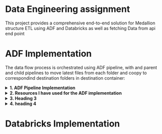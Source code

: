 # Data Engineering assignment
This project provides a comprehensive end-to-end solution for Medallion structure ETL using ADF and Databricks as well as fetching Data from api end point




# ADF Implementation

The data flow process is orchestrated using ADF pipeline, with and parent and child pipelines to move latest files from each folder and coopy to correspondind destination folders in destination container:

<details>
  <summary><strong>1. ADF Pipeline Implementation</strong></summary>
  
  ### Creating Parent Pipeline
  ![Creating Parent Pipeline](https://raw.githubusercontent.com/shamsaravaiah/DE-assignment-implementation/main/ADF%20implementation/Screenshots/parent%20pipeline.png)
  In the parent pipeline, I iterate over the sales-view-devtst container to get the metadata at the container level, which will result in the folders [customer, product, sales store] as child items that will be passed into the execute pipeline activity which runs the child pipeline. 
  
  ### Creating Child Pipeline
  ![Creating Child Pipeline](https://raw.githubusercontent.com/shamsaravaiah/DE-assignment-implementation/main/ADF%20implementation/Screenshots/child%20pipeline.png)
  The child pipeline takes the current item in the forEach activity and passes it into the pipeline level parameter that I have configured for the child Pipeline. The current folder is passed to the getMetadata activity inside the forEach activity of the child pipeline, resulting in an array of child items with the lastModified date and file name.
  
  ### Inside forEach Activity in Child Pipeline
  ![Inside forEach Activity in Child Pipeline](https://raw.githubusercontent.com/shamsaravaiah/DE-assignment-implementation/main/ADF%20implementation/Screenshots/inside%20forEach%20activity%20of%20child%20pipeline.png)
  I have assigned a pipeline level variable and assigned an old date value. Inside the forEach activity of the child pipeline, I compare the date variable with the lastModified of the current file. If greater, I swap the date variable with lastModified to preserve the latest date. I then assign the filename to a variable using the SetVariable activity. Then I copy the file to the destination using the latest file name with the Copy Data activity. The aim is to extract fresh and latest files from the source and copy them to the destination.

</details>

<details>
  <summary><strong>2. Resources I have used for the ADF implementation</strong></summary>
  - ADF (data flow orchestration)
  - ADLS Gen 2 (storage purpose, hierarchical namespace)
  - Databricks (to perform transformations on the source datasets prior to saving in the next layer)
</details>

<details>
  <summary><strong>3. Heading 3</strong></summary>
    
</details>

<details>
  <summary><strong>4. heading 4</strong></summary>
    
</details>




# Databricks Implementation


